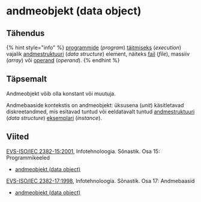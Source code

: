 # andmeobjekt \(data object\)

## Tähendus

{% hint style="info" %}
[programmide](programm-program.md) \(_program_\) [täitmiseks](taeitmine-execution.md) \(_execution_\) vajalik [andmestruktuuri](andmestruktuur-data-structure.md) \(_data structure_\) element, näiteks [fail](fail-file.md) \(_file_\), massiiv \(_array_\) või [operand](operand-operand.md) \(_operand_\).
{% endhint %}

## Täpsemalt

Andmeobjekt võib olla konstant või muutuja.

Andmebaaside kontekstis on andmeobjekt: üksusena \(_unit_\) käsitletavad diskreetandmed, mis esitavad tuntud või eeldatavalt tuntud [andmestruktuuri](andmestruktuur-data-structure.md) \(_data structure_\) [eksemplari](eksemplar-instance.md) \(_instance_\).

## Viited

[EVS-ISO/IEC 2382-15:2001](https://www.evs.ee/et/evs-iso-iec-2382-15-2001), Infotehnoloogia. Sõnastik. Osa 15: Programmikeeled

* [andmeobjekt \(data object\)](http://www.eki.ee/dict/its/index.cgi?Q=D31C9B9F-6C03-1014-88DC-FC5F0DBED45A&F=GUID&C01=1&C02=0&C10=1)

[EVS-ISO/IEC 2382-17:1998](https://www.evs.ee/et/evs-iso-iec-2382-17-1998), Infotehnoloogia. Sõnastik. Osa 17: Andmebaasid

* [andmeobjekt \(data object\)](http://www.eki.ee/dict/its/index.cgi?Q=D3A2850E-6C03-1014-88DC-FC5F0DBED45A&F=GUID&C01=1&C02=0&C10=1)

